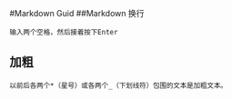 #Markdown Guid
##Markdown 换行
```shell script
输入两个空格，然后接着按下Enter
```
## 加粗
```shell script
以前后各两个*（星号）或各两个_（下划线符）包围的文本是加粗文本。
```